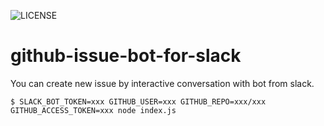 ![LICENSE](https://img.shields.io/github/license/srea/github-issue-bot-for-slack.svg)

# github-issue-bot-for-slack
You can create new issue by interactive conversation with bot from slack.

```
$ SLACK_BOT_TOKEN=xxx GITHUB_USER=xxx GITHUB_REPO=xxx/xxx GITHUB_ACCESS_TOKEN=xxx node index.js
```
